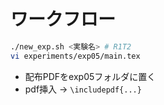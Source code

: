 # ワークフロー

```sh
./new_exp.sh <実験名> # R1T2
vi experiments/exp05/main.tex
```

- 配布PDFをexp05フォルダに置く
- pdf挿入 -> `\includepdf{...}`
